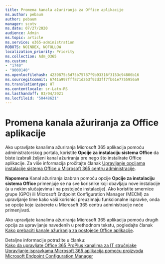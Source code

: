 ```yaml
---
title: Promena kanala ažuriranja za Office aplikacije
ms.author: pebaum
author: pebaum
manager: scotv
ms.date: 07/27/2020
audience: Admin
ms.topic: article
ms.service: o365-administration
ROBOTS: NOINDEX, NOFOLLOW
localization_priority: Priority
ms.collection: Adm_O365
ms.custom:
- "1740"
- "9000140"
ms.openlocfilehash: 4239875c5d75b75787f9b93316f3153c94806b16
ms.sourcegitcommit: 6741a997fff871d263f92d3ff7fb61e7755956a9
ms.translationtype: HT
ms.contentlocale: sr-Latn-RS
ms.lasthandoff: 03/04/2021
ms.locfileid: "50448621"
---
```

# <a name="change-update-channels-for-office-apps"></a>Promena kanala ažuriranja za Office aplikacije

Ako upravljate kanalima ažuriranja Microsoft 365 aplikacija pomoću administratorskog portala, koristite **Opcije za instalaciju sistema Office** da biste izabrali željeni kanal ažuriranja pre nego što instalirate Office aplikacije. Za više informacija pročitajte članak [Upravljanje opcijama instalacije sistema Office u Microsoft 365 centru administracije](https://docs.microsoft.com/deployoffice/manage-software-download-settings-office-365).

**Napomena** Kanal ažuriranja izabran pomoću opcije **Opcije za instalaciju sistema Office** primenjuje se na sve korisnike koji obavljaju nove instalacije (a u nekim slučajevima i na postojeće instalacije). Ako koristite smernice grupe (GPO) ili Microsoft Endpoint Configuration Manager (MECM) za upravljanje time kako vaši korisnici preuzimaju funkcionalne ispravke, onda se opcije koje izaberete u Microsoft 365 centru administracije neće primenjivati.

Ako upravljate kanalima ažuriranja Microsoft 365 aplikacija pomoću drugih opcija za upravljanje navedenih u prethodnom tekstu, pogledajte članak [Kako prebaciti kanale ažuriranja za postojeće Office aplikacije](https://support.microsoft.com/help/3185078/how-to-switch-from-semi-annual-channel-to-monthly-channel).

Detaljne informacije potražite u članku:  
[Kako da upravljate Office 365 ProPlus kanalima za IT stručnjake](https://techcommunity.microsoft.com/t5/office-365-blog/how-to-manage-office-365-proplus-channels-for-it-pros/ba-p/795813)  
[Upravljanje ispravkama Microsoft 365 aplikacija pomoću proizvoda Microsoft Endpoint Configuration Manager](https://docs.microsoft.com/deployoffice/manage-microsoft-365-apps-updates-configuration-manager)